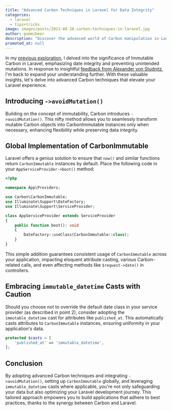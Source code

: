 ```yaml
---
title: "Advanced Carbon Techniques in Laravel for Data Integrity"
categories:
  - laravel
  - tips+tricks
image: images/posts/2023-08-28.carbon-techniques-in-laravel.jpg
author: gummibeer
description: "Discover the advanced world of Carbon manipulation in Laravel. Building upon the foundation of Immutable Carbon, this article dives into expert techniques recommended by Alexander von Studnitz."
promoted_at: null
---
```


In my [previous exploration](/blog/2023/preserving-date-integrity/), I delved into the significance of Immutable Carbon in Laravel, emphasizing date integrity and preventing unintended mutations.
In response to insightful [feedback from Alexander von Studnitz](https://twitter.com/jvstudnitz/status/1689309097714225153), I'm back to expand your understanding further.
With these valuable insights, let's delve into advanced Carbon techniques that elevate your Laravel experience.

## Introducing `->avoidMutation()`

Building on the concept of immutability, Carbon introduces `->avoidMutation()`.
This nifty method allows you to seamlessly transform mutable Carbon objects into CarbonImmutable instances only when necessary, enhancing flexibility while preserving data integrity.

## Global Implementation of CarbonImmutable

Laravel offers a genius solution to ensure that `now()` and similar functions return `CarbonImmutable` instances by default.
Place the following code in your `AppServiceProvider->boot()` method:

```php
<?php

namespace App\Providers;

use Carbon\CarbonImmutable;
use Illuminate\Support\DateFactory;
use Illuminate\Support\ServiceProvider;

class AppServiceProvider extends ServiceProvider
{
    public function boot(): void
    {
        DateFactory::useClass(CarbonImmutable::class);
    }
}
```

This simple addition guarantees consistent usage of `CarbonImmutable` across your application, impacting eloquent attribute casting, various Carbon-related calls, and even affecting methods like `$request->date()` in controllers.

## Embracing `immutable_datetime` Casts with Caution

Should you choose not to override the default date class in your service provider (as described in point 2), consider adopting the `immutable_datetime` cast for attributes like `published_at`.
This automatically casts attributes to `CarbonImmutable` instances, ensuring uniformity in your application's data.

```php
protected $casts = [
    'published_at' => 'immutable_datetime',
];
```

## Conclusion

By adopting advanced Carbon techniques and integrating `->avoidMutation()`, setting up `CarbonImmutable` globally, and leveraging `immutable_datetime` casts where applicable, you're not only safeguarding your data but also optimizing your Laravel development journey.
This tailored approach empowers you to build applications that adhere to best practices, thanks to the synergy between Carbon and Laravel.
